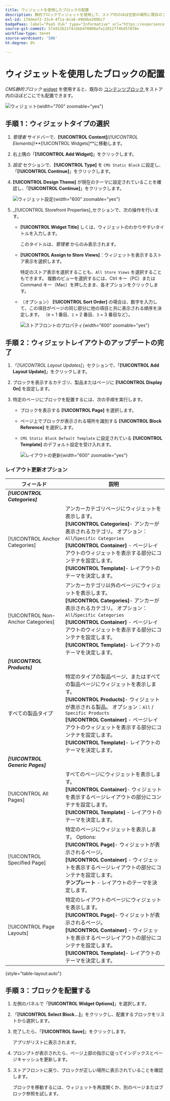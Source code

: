 ```yaml
---
title: ウィジェットを使用したブロックの配置
description: 静的ブロックウィジェットを使用して、ストア内のほぼ任意の場所に既存のコンテンツを配置する方法を説明します。
exl-id: 174deef2-33c4-4f1a-8ca8-4969be209bc7
badgePaas: label="PaaS のみ" type="Informative" url="https://experienceleague.adobe.com/en/docs/commerce/user-guides/product-solutions" tooltip="Adobe Commerce on Cloud プロジェクト（Adobeが管理する PaaS インフラストラクチャ）およびオンプレミスプロジェクトにのみ適用されます。"
source-git-commit: 57a913b21f4cbbb4f0800afe13012ff46d578f8e
workflow-type: tm+mt
source-wordcount: '586'
ht-degree: 0%

---
```


# ウィジェットを使用したブロックの配置

_CMS静的ブロック_ [widget](widgets.md) を使用すると、既存の [ コンテンツブロック ](blocks.md) をストア内のほぼどこにでも配置できます。

![ ウィジェット ](./assets/widgets.png){width="700" zoomable="yes"}

## 手順 1：ウィジェットタイプの選択

1. _管理者_ サイドバーで、**[!UICONTROL Content]**/_[!UICONTROL Elements]_/**[!UICONTROL Widgets]**に移動します。

1. 右上隅の「**[!UICONTROL Add Widget]**」をクリックします。

1. _設定_ セクションで、**[!UICONTROL Type]** を `CMS Static Block` に設定し、「**[!UICONTROL Continue]**」をクリックします。

1. **[!UICONTROL Design Theme]** が現在のテーマに設定されていることを確認し、「**[!UICONTROL Continue]**」をクリックします。

   ![ ウィジェット設定 ](./assets/widget-settings.png){width="600" zoomable="yes"}

1. _[!UICONTROL Storefront Properties]_セクションで、次の操作を行います。

   - **[!UICONTROL Widget Title]** しくは、ウィジェットのわかりやすいタイトルを入力します。

     このタイトルは、_管理者_ からのみ表示されます。

   - **[!UICONTROL Assign to Store Views]**：ウィジェットを表示するストア表示を選択します。

     特定のストア表示を選択することも、`All Store Views` を選択することもできます。 複数のビューを選択するには、Ctrl キー（PC）または Command キー（Mac）を押したまま、各オプションをクリックします。

   - （オプション） **[!UICONTROL Sort Order]** の場合は、数字を入力して、この項目がページの同じ部分に他の項目と共に表示される順序を決定します。 （`0` = 1 番目、`1` = 2 番目、`3` = 3 番目など）。

     ![ ストアフロントのプロパティ ](./assets/widget-storefront-properties.png){width="600" zoomable="yes"}

## 手順 2：ウィジェットレイアウトのアップデートの完了

1. 「_[!UICONTROL Layout Updates]_」セクションで、「**[!UICONTROL Add Layout Update]**」をクリックします。

1. ブロックを表示するカテゴリ、製品またはページに **[!UICONTROL Display On]** を設定します。

1. 特定のページにブロックを配置するには、次の手順を実行します。

   - ブロックを表示する **[!UICONTROL Page]** を選択します。

   - ページ上でブロックが表示される場所を識別する **[!UICONTROL Block Reference]** を選択します。

   - `CMS Static Block Default Template` に設定されている **[!UICONTROL Template]** のデフォルト設定を受け入れます。

     ![ レイアウトの更新 ](./assets/widget-layout-update-home-page.png){width="600" zoomable="yes"}

### レイアウト更新オプション

| フィールド | 説明 |
|--- |--- |
| **_[!UICONTROL Categories]_** |  |
| [!UICONTROL Anchor Categories] | アンカーカテゴリページにウィジェットを表示します。<br/>**[!UICONTROL Categories]**- アンカーが表示されるカテゴリ。 オプション：`All`/`Specific Categories`<br/>**[!UICONTROL Container]** - ページレイアウトのウィジェットを表示する部分にコンテナを設定します。<br/>**[!UICONTROL Template]**- レイアウトのテーマを決定します。 |
| [!UICONTROL Non-Anchor Categories] | アンカーカテゴリ以外のページにウィジェットを表示します。<br/>**[!UICONTROL Categories]**- アンカーが表示されるカテゴリ。 オプション：`All`/`Specific Categories`<br/>**[!UICONTROL Container]** - ページレイアウトのウィジェットを表示する部分にコンテナを設定します。<br/>**[!UICONTROL Template]**- レイアウトのテーマを決定します。 |
| **_[!UICONTROL Products]_** |  |
| すべての製品タイプ | 特定のタイプの製品ページ、またはすべての製品ページにウィジェットを表示します。 <br/>**[!UICONTROL Products]**- ウィジェットが表示される製品。 オプション：`All` /` Specific Products`<br/>**[!UICONTROL Container]** - ページレイアウトのウィジェットを表示する部分にコンテナを設定します。<br/>**[!UICONTROL Template]**- レイアウトのテーマを決定します。 |
| **_[!UICONTROL Generic Pages]_** |  |
| [!UICONTROL All Pages] | すべてのページにウィジェットを表示します。 <br/>**[!UICONTROL Container]**- ウィジェットを表示するページレイアウトの部分にコンテナを設定します。<br/>**[!UICONTROL Template]** - レイアウトのテーマを決定します。 |
| [!UICONTROL Specified Page] | 特定のページにウィジェットを表示します。 Options:<br/>**[!UICONTROL Page]**- ウィジェットが表示されるページ。<br/>**[!UICONTROL Container]** - ウィジェットを表示するページレイアウトの部分にコンテナを設定します。<br/>**テンプレート** - レイアウトのテーマを決定します。 |
| [!UICONTROL Page Layouts] | 特定のレイアウトのページにウィジェットを表示します。 <br/>**[!UICONTROL Page]**- ウィジェットが表示されるページ。<br/>**[!UICONTROL Container]** - ウィジェットを表示するページレイアウトの部分にコンテナを設定します。<br/>**[!UICONTROL Template]**- レイアウトのテーマを決定します。 |

{style="table-layout:auto"}

## 手順 3：ブロックを配置する

1. 左側のパネルで「**[!UICONTROL Widget Options]**」を選択します。

1. 「**[!UICONTROL Select Block…]**」をクリックし、配置するブロックをリストから選択します。

1. 完了したら、「**[!UICONTROL Save]**」をクリックします。

   アプリがリストに表示されます。

1. プロンプトが表示されたら、ページ上部の指示に従ってインデックスとページキャッシュを更新します。

1. ストアフロントに戻り、ブロックが正しい場所に表示されていることを確認します。

   ブロックを移動するには、ウィジェットを再度開くか、別のページまたはブロック参照を試します。
